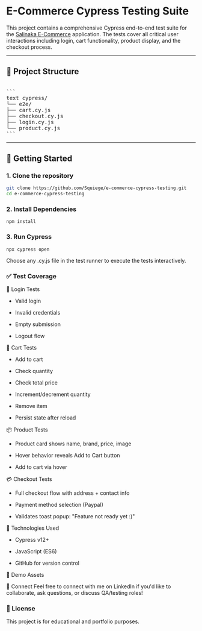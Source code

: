 # E-Commerce Cypress Testing Suite

This project contains a comprehensive Cypress end-to-end test suite for the [Salinaka E-Commerce](https://salinaka-ecommerce.web.app) application. The tests cover all critical user interactions including login, cart functionality, product display, and the checkout process.

---

## 📁 Project Structure
<pre> 
```
text cypress/ 
└── e2e/ 
├── cart.cy.js 
├── checkout.cy.js 
├── login.cy.js 
└── product.cy.js 
``` 
</pre>

---

## 🚀 Getting Started

### 1. Clone the repository

```bash
git clone https://github.com/Squiege/e-commerce-cypress-testing.git
cd e-commerce-cypress-testing
```

### 2. Install Dependencies
```
npm install
```

### 3. Run Cypress
```
npx cypress open
```

Choose any .cy.js file in the test runner to execute the tests interactively.

### ✅ Test Coverage
🔐 Login Tests
- Valid login

- Invalid credentials

- Empty submission

- Logout flow

🛒 Cart Tests
- Add to cart

- Check quantity

- Check total price

- Increment/decrement quantity

- Remove item

- Persist state after reload

📦 Product Tests
- Product card shows name, brand, price, image

- Hover behavior reveals Add to Cart button

- Add to cart via hover

💳 Checkout Tests
- Full checkout flow with address + contact info

- Payment method selection (Paypal)

- Validates toast popup: "Feature not ready yet :)"

🧪 Technologies Used
- Cypress v12+

- JavaScript (ES6)

- GitHub for version control

📸 Demo Assets


🤝 Connect
Feel free to connect with me on LinkedIn if you'd like to collaborate, ask questions, or discuss QA/testing roles!

### 📄 License
This project is for educational and portfolio purposes.
